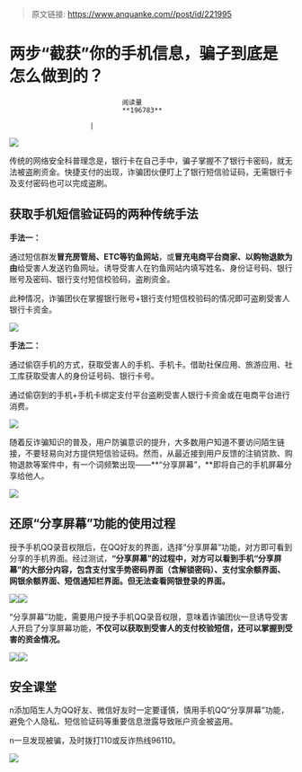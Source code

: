 > 原文链接: https://www.anquanke.com//post/id/221995 


# 两步“截获”你的手机信息，骗子到底是怎么做到的？


                                阅读量   
                                **196783**
                            
                        |
                        
                                                                                    



[![](https://p3.ssl.qhimg.com/t012daea33dd9826b1c.png)](https://p3.ssl.qhimg.com/t012daea33dd9826b1c.png)



传统的网络安全科普理念是，银行卡在自己手中，骗子掌握不了银行卡密码，就无法被盗刷资金。快捷支付的出现，诈骗团伙便盯上了银行短信验证码，无需银行卡及支付密码也可以完成盗刷。

## 获取手机短信验证码的两种传统手法

**手法一：**

通过短信群发**冒充房管局、ETC等钓鱼网站**，或**冒充电商平台商家、以购物退款为由**给受害人发送钓鱼网址。诱导受害人在钓鱼网站内填写姓名、身份证号码、银行账号及密码、银行支付短信校验码，盗刷资金。

此种情况，诈骗团伙在掌握银行账号+银行支付短信校验码的情况即可盗刷受害人银行卡资金。

[![](https://p0.ssl.qhimg.com/t01502659fa7e0d36c9.png)](https://p0.ssl.qhimg.com/t01502659fa7e0d36c9.png)

**手法二：**

通过偷窃手机的方式，获取受害人的手机、手机卡。借助社保应用、旅游应用、社工库获取受害人的身份证号码、银行卡号。

通过偷窃到的手机+手机卡绑定支付平台盗刷受害人银行卡资金或在电商平台进行消费。

[![](https://p3.ssl.qhimg.com/t01f21cde419b4d87fe.png)](https://p3.ssl.qhimg.com/t01f21cde419b4d87fe.png)



随着反诈骗知识的普及，用户防骗意识的提升，大多数用户知道不要访问陌生链接，不要轻易向对方提供短信验证码。然而，从最近接到用户反馈的注销贷款、购物退款等案件中，有一个词频繁出现——**“分享屏幕”，**即将自己的手机屏幕分享给他人。

[![](https://p2.ssl.qhimg.com/t012294da10bfbac7d9.png)](https://p2.ssl.qhimg.com/t012294da10bfbac7d9.png)

## 还原“分享屏幕”功能的使用过程

授予手机QQ录音权限后，在QQ好友的界面，选择“分享屏幕”功能，对方即可看到分享的手机界面。经过测试，**“分享屏幕”的过程中，对方可以看到手机“分享屏幕”的大部分内容，包含支付宝手势密码界面（含解锁密码）、支付宝余额界面、网银余额界面、短信通知栏界面。但无法查看网银登录的界面。**

[![](https://p5.ssl.qhimg.com/t01bce89d2900c8a90e.png)](https://p5.ssl.qhimg.com/t01bce89d2900c8a90e.png)[![](https://p1.ssl.qhimg.com/t01fe9f42247a01f510.png)](https://p1.ssl.qhimg.com/t01fe9f42247a01f510.png)



“分享屏幕”功能，需要用户授予手机QQ录音权限，意味着诈骗团伙一旦诱导受害人开启了分享屏幕功能，**不仅可以获取到受害人的支付校验短信，还可以掌握到受害的资金情况。**

[![](https://p2.ssl.qhimg.com/t01e4ec91ac7236ae19.png)](https://p2.ssl.qhimg.com/t01e4ec91ac7236ae19.png)[![](https://p3.ssl.qhimg.com/t01db21e5ad118bdcaa.png)](https://p3.ssl.qhimg.com/t01db21e5ad118bdcaa.png)



## 安全课堂

n添加陌生人为QQ好友、微信好友时一定要谨慎，慎用手机QQ“分享屏幕”功能，避免个人隐私、短信验证码等重要信息泄露导致账户资金被盗用。

n一旦发现被骗，及时拨打110或反诈热线96110。

[![](https://p4.ssl.qhimg.com/t01090e3933b1074f74.png)](https://p4.ssl.qhimg.com/t01090e3933b1074f74.png)
